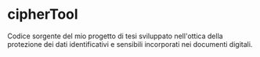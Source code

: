 # cipherTool
Codice sorgente del mio progetto di tesi sviluppato nell'ottica della protezione dei dati identificativi e sensibili incorporati nei documenti digitali.
